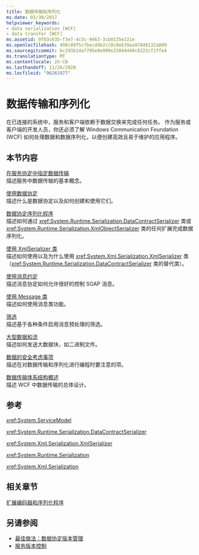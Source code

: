 ```yaml
---
title: 数据传输和序列化
ms.date: 03/30/2017
helpviewer_keywords:
- data serialization [WCF]
- data transfer [WCF]
ms.assetid: 0f03c635-f3e7-4c5c-9463-3cb0135e221e
ms.openlocfilehash: 490c89f5cfbecd4b2cc0c0e639aa97849132a809
ms.sourcegitcommit: bc293b14af795e0e999e3304dd40c0222cf2ffe4
ms.translationtype: MT
ms.contentlocale: zh-CN
ms.lasthandoff: 11/26/2020
ms.locfileid: "96261977"
---
```

# <a name="data-transfer-and-serialization"></a>数据传输和序列化

在已连接的系统中，服务和客户端依赖于数据交换来完成任何任务。 作为服务或客户端的开发人员，你还必须了解 Windows Communication Foundation (WCF) 如何处理数据和数据序列化，以便创建高效且易于维护的应用程序。  
  
## <a name="in-this-section"></a>本节内容  

 [在服务协定中指定数据传输](specifying-data-transfer-in-service-contracts.md)  
 描述服务中数据传输的基本概念。  
  
 [使用数据协定](using-data-contracts.md)  
 描述什么是数据协定以及如何创建和使用它们。  
  
 [数据协定序列化程序](data-contract-serializer.md)  
 描述如何通过 <xref:System.Runtime.Serialization.DataContractSerializer> 类或 <xref:System.Runtime.Serialization.XmlObjectSerializer> 类的任何扩展完成数据序列化。  
  
 [使用 XmlSerializer 类](using-the-xmlserializer-class.md)  
 描述如何使用以及为什么使用 <xref:System.Xml.Serialization.XmlSerializer> 类（<xref:System.Runtime.Serialization.DataContractSerializer> 类的替代类）。  
  
 [使用消息约定](using-message-contracts.md)  
 描述消息协定如何允许很好的控制 SOAP 消息。  
  
 [使用 Message 类](using-the-message-class.md)  
 描述如何使用消息类功能。  
  
 [筛选](filtering.md)  
 描述基于各种条件启用消息预处理的筛选。  
  
 [大型数据和流](large-data-and-streaming.md)  
 描述如何发送大数据块，如二进制文件。  
  
 [数据的安全考虑事项](security-considerations-for-data.md)  
 描述在对数据传输和序列化进行编程时要注意的项。  
  
 [数据传输体系结构概述](data-transfer-architectural-overview.md)  
 描述 WCF 中数据传输的总体设计。  
  
## <a name="reference"></a>参考  

 <xref:System.ServiceModel>  
  
 <xref:System.Runtime.Serialization.DataContractSerializer>  
  
 <xref:System.Xml.Serialization.XmlSerializer>  
  
 <xref:System.Runtime.Serialization>  
  
 <xref:System.Xml.Serialization>  
  
## <a name="related-sections"></a>相关章节  

 [扩展编码器和序列化程序](../extending/extending-encoders-and-serializers.md)  
  
## <a name="see-also"></a>另请参阅

- [最佳做法：数据协定版本管理](../best-practices-data-contract-versioning.md)
- [服务版本控制](../service-versioning.md)
